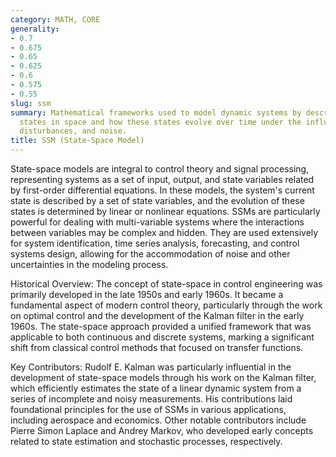 ```yaml
---
category: MATH, CORE
generality:
- 0.7
- 0.675
- 0.65
- 0.625
- 0.6
- 0.575
- 0.55
slug: ssm
summary: Mathematical frameworks used to model dynamic systems by describing their
  states in space and how these states evolve over time under the influence of inputs,
  disturbances, and noise.
title: SSM (State-Space Model)
---
```


State-space models are integral to control theory and signal processing, representing systems as a set of input, output, and state variables related by first-order differential equations. In these models, the system's current state is described by a set of state variables, and the evolution of these states is determined by linear or nonlinear equations. SSMs are particularly powerful for dealing with multi-variable systems where the interactions between variables may be complex and hidden. They are used extensively for system identification, time series analysis, forecasting, and control systems design, allowing for the accommodation of noise and other uncertainties in the modeling process.

Historical Overview: The concept of state-space in control engineering was primarily developed in the late 1950s and early 1960s. It became a fundamental aspect of modern control theory, particularly through the work on optimal control and the development of the Kalman filter in the early 1960s. The state-space approach provided a unified framework that was applicable to both continuous and discrete systems, marking a significant shift from classical control methods that focused on transfer functions.

Key Contributors: Rudolf E. Kalman was particularly influential in the development of state-space models through his work on the Kalman filter, which efficiently estimates the state of a linear dynamic system from a series of incomplete and noisy measurements. His contributions laid foundational principles for the use of SSMs in various applications, including aerospace and economics. Other notable contributors include Pierre Simon Laplace and Andrey Markov, who developed early concepts related to state estimation and stochastic processes, respectively.